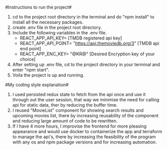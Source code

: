#Instructions to run the project#

1. cd to the project root directory in the terminal and do "npm install" to install all the necessary packages.
2. create .env file in the project root directory.
3. Include the following variables in the .env file.
	* REACT_APP_API_KEY= [TMDB registered api key]
    * REACT_APP_API_POINT= "https://api.themoviedb.org/3" [TMDB api end point]
	* REACT_APP_ENC_KEY= "@KR@" [Desired Encryption key of your choice]
4. After setting up .env file, cd to the project directory in your terminal and enter "npm start".
5. Voila the project is up and running.

#My coding style explanation#

1. I used persisted redux state to fetch from the api once and use it through out the user session, that way we minimise the need for calling api for static data, ther by reducing the buffer time.
2. I reused "MovieList" component for showing search results and upcoming movies list, there by increasing reusability of the component and reducing large amount of code to be rewritten.
3. If I have 4 more hours, I improvise the frontend for more pleasing appearance and would use docker to containerize the app and terraform to manage the api's, there by increasing the feasibility of the program with any os and npm package versions and for increasing automation.

